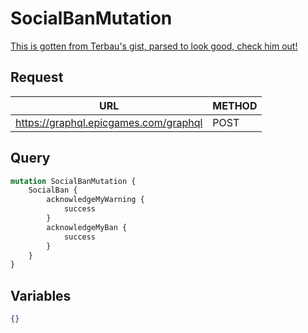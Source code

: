 # SocialBanMutation

[This is gotten from Terbau's gist, parsed to look good, check him out!](https://gist.github.com/Terbau/f36990a1d608f65645206835e708d488)

## Request
| URL | METHOD |
| - | - |
| https://graphql.epicgames.com/graphql | POST |

## Query
```graphql
mutation SocialBanMutation {
    SocialBan {
        acknowledgeMyWarning {
            success
        }
        acknowledgeMyBan {
            success
        }
    }
}
```

## Variables
```json
{}
```